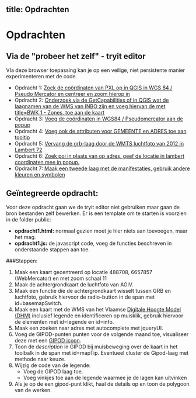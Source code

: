 title: Opdrachten
---
Opdrachten
====
Via de "probeer het zelf" - tryit editor
----
VIa deze browser toepassing kan je op een veilige, niet persistente manier experimenteren met de code.

 - Opdracht 1: [Zoek de coördinaten van PXL op in QGIS in WGS 84 / Pseudo Mercator en centreer en zoom hierop in](http://localhost:3000/tryit?file=examples/OL3_LES1_hallo_wereld.html&msg=Zoek%20de%20co%C3%B6rdinaten%20van%20PXL%20op%20in%20QGIS%20in%20WGS%2084%20/%20Pseudo%20Mercator%20en%20centreer%20en%20zoom%20hierop%20in)
 - Opdracht 2: [Onderzoek via de GetCapabilities of in QGIS wat de laagnamen van de WMS van INBO zijn en voeg hiervan de met title=BWK 1 - Zones, toe aan de kaart]( http://localhost:3000/tryit?file=examples/OL3_LES2_WMS.html&msg=Onderzoek%20via%20de%20GetCapabilities%20of%20in%20QGIS%20wat%20de%20laagnamen%20van%20de%20WMS%20van%20INBO%20zijn%20en%20voeg%20hiervan%20de%20met%20title=BWK%201%20-%20Zones,%20toe%20aan%20de%20kaart%3A%20%20http://geo.agiv.be/ogc/wms/product/INBO%3Frequest=GetCapabilities%26version=1.3.0%26service=wms)
 - Opdracht 3: [Voeg de coördinaten in WGS84 / Pseudomercator aan de popup](http://localhost:3000/tryit?file=examples/OL3_LES3_coordnaatsystemen.html&msg=Voeg%20de%20co%C3%B6rdinaten%20in%20WGS84%20/%20Pseudomercator%20aan%20de%20popup)
 - Opdracht 4: [Voeg ook de attributen voor GEMEENTE en ADRES toe aan tooltip](http://localhost:3000/tryit?file=examples/OL3_LES4_vector.html&msg=voeg%20ook%20de%20attributen%20voor%20GEMEENTE%20en%20ADRES%20toe%20aan%20tooltip)
 - Opdracht 5: [Vervang de grb-laag door de WMTS luchtfoto van 2012 in Lambert 72](http://localhost:3000/tryit?file=examples/OL3_LES5_tiles.html&msg=Vevang%20de%20grb-laag%20door%20de%20WMTS%20luchtfoto%20van%202012%20in%20Lambert%2072)
 - Opdracht 6: [Zoek poi in plaats van op adres, geef de locatie in lambert coordinaten mee in popup.](http://localhost:3000/tryit?file=examples/OL3_LES6_geocoding.html&msg=Zoek%20poi%20in%20plaats%20van%20op%20adres,%20geef%20de%20locatie%20in%20lambert%20coordinaten%20mee%20in%20popup.)
 - Opdracht 7: [Maak een tweede laag met de manifestaties, gebruik andere kleuren en symbolen](http://localhost:3000/tryit?file=examples/OL3_LES7_custom_layerSource.html&msg=Maak%20een%20tweede%20laag%20met%20de%20manifestaties,%20gebruik%20andere%20kleuren%20en%20symbolen)

Geïntegreerde opdracht:
-----

Voor deze opdracht gaan we de tryit editor niet gebruiken maar gaan de bron bestanden zelf bewerken.
Er is een template om te starten is voorzien in de folder public: 

- **opdracht1.html:** normaal gezien moet je hier niets aan toevoegen, maar het mag. 
- **opdracht1.js:** de javascript code, voeg de functies beschreven in onderstaande stappen aan toe. 

###Stappen:

1. Maak een kaart gecentreerd op locatie 488708, 6657857 (WebMercator) en met zoom schaal 11
2. Maak de achtergrondkaart de luchtfoto van AGIV.
3. Maak een functie die de achtergrondkaart wisselt tussen GRB en luchtfoto, gebruik hiervoor de radio-button in de span met id=basemapSwitch.
4. Maak een kaart met de WMS van het Vlaamse [Digitale Hoogte Model (DHM)](http://geo.agiv.be/inspire/wms/hoogte?service=wms&request=getcapabilities&version=1.3.0) inclusief legende en identificeren op muisklik, gebruik hiervoor de elementen met id=legende en id=info. 
5. Maak een zoeken naar adres met autocomplete met jqueryUI.
6. Voeg de GIPOD-punten punten voor de volgende maand toe, visualiseer deze met een [GIPOD icoon](http://gipod.api.agiv.be/#!docs/icon-workassignment.md). 
7. Toon de *description* in GIPOD bij muisbeweging over de kaart in het toolbalk in de span met id=mapTip. Eventueel cluster de Gipod-laag met methode naar keuze.
8. Wijzig de code van de legende:  
    - Voeg de GIPOD laag toe. 
    - Voeg vinkjes toe aan de legende waarmee je de lagen kan uitvinken
9. Als je op de een gipod-punt klikt, haal de details op en toon de polygoon van de werken.
    
 
